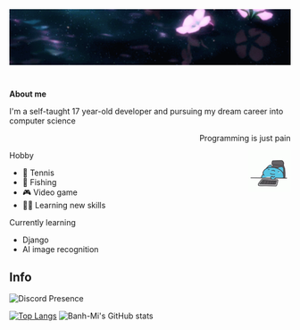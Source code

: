<img src="flower-banner.gif">



#

 **About me**

I'm a self-taught 17 year-old developer and pursuing my dream career into computer science

<p align="right">Programming is just pain</p>
<img align="right" alt="Coding" width="15%" src="https://github.com/superhyper12/superhyper12/blob/main/gifs/catbug-tired.gif">

Hobby
- 🎾 Tennis
- 🎣 Fishing                                        
- 🎮 Video game 
- 🤹‍♀️ Learning new skills

Currently learning

- Django
- AI image recognition


 ## Info

![Discord Presence](https://lanyard-profile-readme.vercel.app/api/374224735292358657)

[![Top Langs](https://github-readme-stats.vercel.app/api/top-langs/?username=superhyper12&langs_count=8)](https://github.com/superhyper12/github-readme-stats) 
![Banh-Mi's GitHub stats](https://github-readme-stats.vercel.app/api?username=superhyper12&show_icons=true&theme=dark)

